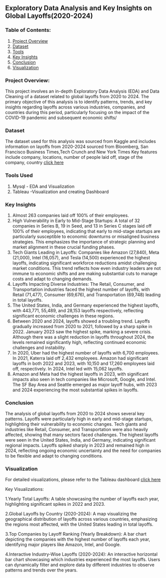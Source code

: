 ## Exploratory Data Analysis and Key Insights on Global Layoffs(2020-2024)

### Table of Contents:
1. [Project Overview](#project-overview)
2. [Dataset](#dataset)
3. [Tools](#tools-used)
4. [Key Insights](#key-insights)
5. [Conclusion](#conclusion)
6. [Visualization](#visualization)

### Project Overview:
This project involves an in-depth Exploratory Data Analysis (EDA) and Data Cleaning of a dataset related to global layoffs from 2020 to 2024. 
The primary objective of this analysis is to identify patterns, trends, and key insights regarding layoffs across various industries, companies, 
and countries during this period, particularly focusing on the impact of the COVID-19 pandemic and subsequent economic shifts/

### Dataset
The dataset used for this analysis was sourced from Kaggle and includes information on layoffs from 2020-2024 sourced from Bloomberg,
San Francisco Business Times,Tech Crunch and New York Times
Key features include company, locations, number of people laid off, stage of the company, country [click here](https://www.kaggle.com/datasets/swaptr/layoffs-2022)

### Tools Used
1. Mysql - EDA and Visualization
2. Tableau -Visualization and creating Dashboard

### Key Insights
1. Almost 263 companies laid off 100% of their employees.
2. High Vulnerability in Early to Mid-Stage Startups: A total of 32 companies in Series B, 19 in Seed, and 13 in Series C stages laid off 100% of their employees, indicating that early to mid-stage startups are particularly susceptible to economic downturns or misaligned business strategies. This emphasizes the importance of strategic planning and market alignment in these crucial funding phases.
3. Tech Giants Leading in Layoffs: Companies like Amazon (27,840), Meta (21,000), Intel (16,057), and Tesla (14,500) experienced the highest layoffs, indicating significant workforce reductions amidst challenging market conditions. This trend reflects how even industry leaders are not immune to economic shifts and are making substantial cuts to manage costs and adapt to changing demands.
4. Layoffs Impacting Diverse Industries: The Retail, Consumer, and Transportation industries faced the highest number of layoffs, with Retail (71,477), Consumer (69,676), and Transportation (69,748) leading in total layoffs.
5. The United States, India, and Germany experienced the highest layoffs, with 443,771, 55,489, and 28,153 layoffs respectively,
   reflecting significant economic challenges in these regions.
6. Between 2020 and 2024, layoffs showed a troubling trend. Layoffs gradually increased from 2020 to 2021, followed by a sharp spike in 2022. January 2023 saw the highest spike, marking a severe crisis. Although there was a slight reduction in layoffs throughout 2024, the levels remained significantly high, reflecting continued economic challenges and instability.
7. In 2020, Uber had the highest number of layoffs with 6,700 employees. In 2021, Katerra laid off 2,432 employees. Amazon had significant layoffs in both 2022 and 2023, with 10,150 and 17,260 employees laid off, respectively. In 2024, Intel led with 15,062 layoffs.
8. Amazon and Meta had the highest layoffs in 2023, with significant impacts also seen in tech companies like Microsoft, Google, and Intel. The SF Bay Area and Seattle emerged as major layoff hubs, with 2023 and 2024 experiencing the most substantial spikes in layoffs.

### Conclusion 
The analysis of global layoffs from 2020 to 2024 shows several key patterns. Layoffs were particularly high in early and mid-stage startups, highlighting their vulnerability to economic changes. Tech giants and industries like Retail, Consumer, and Transportation were also heavily affected, showing that many sectors faced challenges. The highest layoffs were seen in the United States, India, and Germany, indicating significant regional impacts. Layoffs spiked sharply in 2023 and remained high in 2024, reflecting ongoing economic uncertainty and the need for companies to be flexible and adapt to changing conditions.

### Visualization 
For detailed visualizations, please refer to the Tableau dashboard [click here](https://public.tableau.com/app/profile/beulah.kannan/viz/GlobalLayoffsAnalysis2020-2024/GlobalLayoffInsights2020-2024?publish=yes)

Key Visualizations:

1.Yearly Total Layoffs: A table showcasing the number of layoffs each year, highlighting significant spikes in 2022 and 2023.

2.Global Layoffs by Country (2020-2024): A map visualizing the geographical distribution of layoffs across various countries, emphasizing the regions most affected, with the United States leading in total layoffs.

3.Top Companies by Layoff Ranking (Yearly Breakdown): A bar chart depicting the companies with the highest number of layoffs each year, identifying major players like Amazon, Intel, and Google.

4.Interactive Industry-Wise Layoffs (2020-2024): An interactive horizontal bar chart showcasing which industries experienced the most layoffs. Users can dynamically filter and explore data by different industries to observe patterns and trends over the years.
